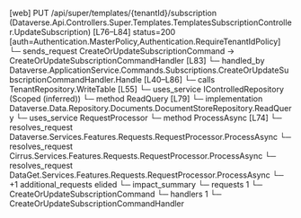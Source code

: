 [web] PUT /api/super/templates/{tenantId}/subscription  (Dataverse.Api.Controllers.Super.Templates.TemplatesSubscriptionController.UpdateSubscription)  [L76–L84] status=200 [auth=Authentication.MasterPolicy,Authentication.RequireTenantIdPolicy]
  └─ sends_request CreateOrUpdateSubscriptionCommand -> CreateOrUpdateSubscriptionCommandHandler [L83]
    └─ handled_by Dataverse.ApplicationService.Commands.Subscriptions.CreateOrUpdateSubscriptionCommandHandler.Handle [L40–L86]
      └─ calls TenantRepository.WriteTable [L55]
      └─ uses_service IControlledRepository<DocumentStore> (Scoped (inferred))
        └─ method ReadQuery [L79]
          └─ implementation Dataverse.Data.Repository.Documents.DocumentStoreRepository.ReadQuery
      └─ uses_service RequestProcessor
        └─ method ProcessAsync [L74]
          └─ resolves_request Dataverse.Services.Features.Requests.RequestProcessor.ProcessAsync
          └─ resolves_request Cirrus.Services.Features.Requests.RequestProcessor.ProcessAsync
          └─ resolves_request DataGet.Services.Features.Requests.RequestProcessor.ProcessAsync
          └─ +1 additional_requests elided
  └─ impact_summary
    └─ requests 1
      └─ CreateOrUpdateSubscriptionCommand
    └─ handlers 1
      └─ CreateOrUpdateSubscriptionCommandHandler

